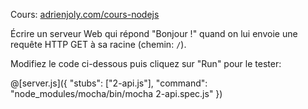 Cours: [adrienjoly.com/cours-nodejs](https://adrienjoly.com/cours-nodejs/)

<!-- Code source: [GitHub](https://github.com/adrienjoly/playground-r8m63hre). -->

Écrire un serveur Web qui répond "Bonjour !" quand on lui envoie une requête HTTP GET à sa racine (chemin: `/`).

Modifiez le code ci-dessous puis cliquez sur "Run" pour le tester:

@[server.js]({
  "stubs": ["2-api.js"],
  "command": "node_modules/mocha/bin/mocha 2-api.spec.js"
})
